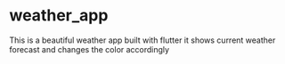 # weather_app

This is a beautiful weather  app built with flutter 
it shows current weather forecast and changes the color accordingly
